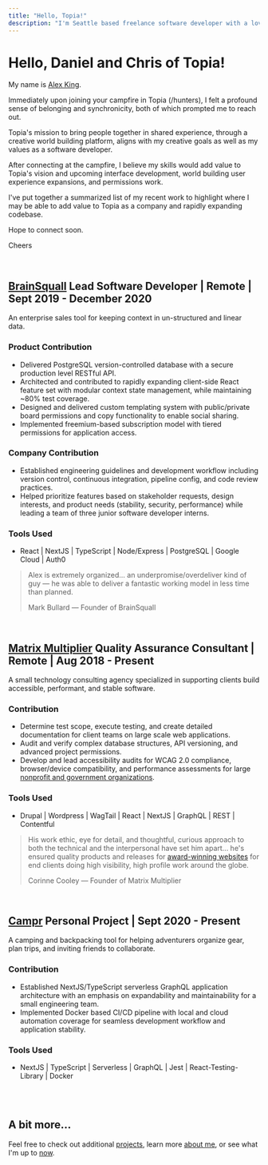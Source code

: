 ```yaml
---
title: "Hello, Topia!"
description: "I'm Seattle based freelance software developer with a love for coffee, pleasant user experience, and intentionality."
---
```


# **Hello**, Daniel and Chris of Topia!

My name is <a href="/about" target="_blank" rel="noopener noreferrer">Alex King</a>.

Immediately upon joining your campfire in Topia (/hunters), I felt a profound sense of belonging and synchronicity, both of which prompted me to reach out.

Topia's mission to bring people together in shared experience, through a creative world building platform, aligns with my creative goals as well as my values as a software developer.

After connecting at the campfire, I believe my skills would add value to Topia's vision and upcoming interface development, world building user experience expansions, and permissions work.

I've put together a summarized list of my recent work to highlight where I may be able to add value to Topia as a company and rapidly expanding codebase.

Hope to connect soon.

Cheers

<br/>
<!-- Check out more about my [values here](/about#values). -->

## **<a href="https://brainsquall.co" target="_blank" rel="noopener noreferrer">BrainSquall</a>** <span>**Lead Software Developer** | Remote | Sept 2019 - December 2020</span>

An enterprise sales tool for keeping context in un-structured and linear data.

### Product Contribution

- Delivered PostgreSQL version-controlled database with a secure production level RESTful API.
- Architected and contributed to rapidly expanding client-side React feature set with modular context state management, while maintaining ~80% test coverage.
- Designed and delivered custom templating system with public/private board permissions and copy functionality to enable social sharing.
- Implemented freemium-based subscription model with tiered permissions for application access.

### Company Contribution

- Established engineering guidelines and development workflow including version control, continuous integration, pipeline config, and code review practices.
- Helped prioritize features based on stakeholder requests, design interests, and product needs (stability, security, performance) while leading a team of three junior software developer interns.

### Tools Used

- React | NextJS | TypeScript | Node/Express | PostgreSQL | Google Cloud | Auth0

> Alex is extremely organized... an underpromise/overdeliver kind of guy — he was able to deliver a fantastic working model in less time than planned.
>
> Mark Bullard — Founder of BrainSquall

<br/>

## **<a href="https://matrixmultiplier.com" target="_blank" rel="noopener noreferrer">Matrix Multiplier</a>** <span>**Quality Assurance Consultant** | Remote | Aug 2018 - Present</span>

A small technology consulting agency specialized in supporting clients build accessible, performant, and stable software.

### Contribution

- Determine test scope, execute testing, and create detailed documentation for client teams on large scale web applications.
- Audit and verify complex database structures, API versioning, and advanced project permissions.
- Develop and lead accessibility audits for WCAG 2.0 compliance, browser/device compatibility, and performance assessments for large <a href="https://www.forumone.com/work" target="_blank" rel="noopener noreferrer">nonprofit and government organizations</a>.

### Tools Used

- Drupal | Wordpress | WagTail | React | NextJS | GraphQL | REST | Contentful

> His work ethic, eye for detail, and thoughtful, curious approach to both the technical and the interpersonal have set him apart... he's ensured quality products and releases for <a href="https://www.forumone.com/ideas/forum-one-webawards-results/" target="_blank" rel="noopener noreferrer">award-winning websites</a> for end clients doing high visibility, high profile work around the globe.
>
> Corinne Cooley — Founder of Matrix Multiplier

<br/>

## **<a href="https://getcampr.com" target="_blank" rel="noopener noreferrer">Campr</a>** <span>**Personal Project** | Sept 2020 - Present</span>

A camping and backpacking tool for helping adventurers organize gear, plan trips, and inviting friends to collaborate.

### Contribution

- Established NextJS/TypeScript serverless GraphQL application architecture with an emphasis on expandability and maintainability for a small engineering team.
- Implemented Docker based CI/CD pipeline with local and cloud automation coverage for seamless development workflow and application stability.

### Tools Used

- NextJS | TypeScript | Serverless | GraphQL | Jest | React-Testing-Library | Docker

<br/><br/>

## **A bit more...**

Feel free to check out additional <a href="/projects" target="_blank" rel="noopener noreferrer">projects</a>, learn more <a href="/about" target="_blank" rel="noopener noreferrer">about me</a>, or see what I'm up to <a href="/now" target="_blank" rel="noopener noreferrer">now</a>.
